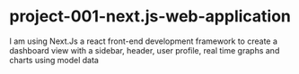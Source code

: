 # project-001-next.js-web-application
I am using Next.Js a react front-end development framework to create a dashboard view with a sidebar, header, user profile, real time graphs and charts using model data
